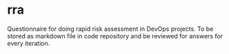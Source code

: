 # rra
Questionnaire for doing rapid risk assessment in DevOps projects. To be stored as markdown file in code repository and be reviewed for answers for every iteration.
